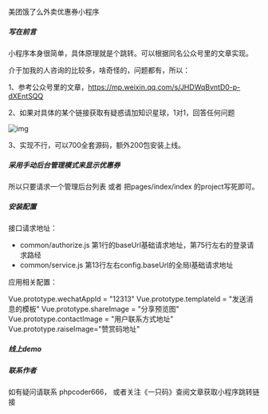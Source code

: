 美团饿了么外卖优惠券小程序

##### 写在前言 

小程序本身很简单，具体原理就是个跳转。可以根据同名公众号里的文章实现。

介于加我的人咨询的比较多，啥奇怪的，问题都有，所以：

1、参考公众号里的文章，https://mp.weixin.qq.com/s/JHDWqBvntD0-p-dXEntSQQ

2、如果对具体的某个链接获取有疑惑请加知识星球，1对1，回答任何问题

 ![img](https://leijun-common.oss-cn-shenzhen.aliyuncs.com/zhishixingqiu.png)

3、实现不行，可以700全套源码，额外200包安装上线。

##### 采用手动后台管理模式来显示优惠券

所以只要请求一个管理后台列表 或者 把pages/index/index 的project写死即可。

##### 安装配置

接口请求地址：

* common/authorize.js 第1行的baseUrl基础请求地址，第75行左右的登录请求路经
* common/service.js 第13行左右config.baseUrl的全局l基础请求地址

应用相关配置：

Vue.prototype.wechatAppId = "12313"
Vue.prototype.templateId = "发送消息的模板" 
Vue.prototype.shareImage = "分享预览图"
Vue.prototype.contactImage = "用户联系方式地址"
Vue.prototype.raiseImage="赞赏码地址"

##### 线上demo



##### 联系作者

如有疑问请联系 phpcoder666， 或者关注《一只码》查阅文章获取小程序跳转链接
